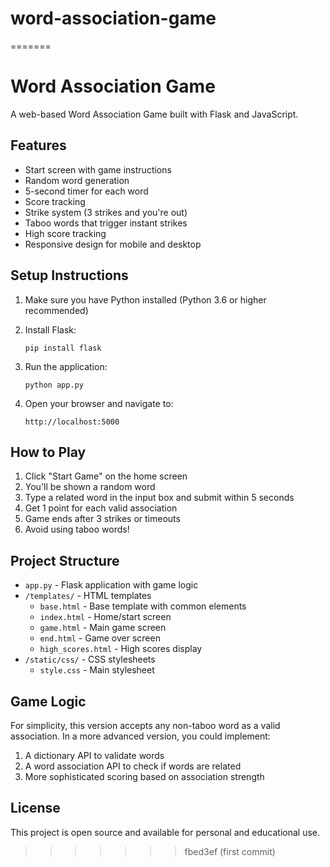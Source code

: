 
# word-association-game
=======
# Word Association Game

A web-based Word Association Game built with Flask and JavaScript.

## Features

- Start screen with game instructions
- Random word generation
- 5-second timer for each word
- Score tracking
- Strike system (3 strikes and you're out)
- Taboo words that trigger instant strikes
- High score tracking
- Responsive design for mobile and desktop

## Setup Instructions

1. Make sure you have Python installed (Python 3.6 or higher recommended)

2. Install Flask:
   ```
   pip install flask
   ```

3. Run the application:
   ```
   python app.py
   ```

4. Open your browser and navigate to:
   ```
   http://localhost:5000
   ```

## How to Play

1. Click "Start Game" on the home screen
2. You'll be shown a random word
3. Type a related word in the input box and submit within 5 seconds
4. Get 1 point for each valid association
5. Game ends after 3 strikes or timeouts
6. Avoid using taboo words!

## Project Structure

- `app.py` - Flask application with game logic
- `/templates/` - HTML templates
  - `base.html` - Base template with common elements
  - `index.html` - Home/start screen
  - `game.html` - Main game screen
  - `end.html` - Game over screen
  - `high_scores.html` - High scores display
- `/static/css/` - CSS stylesheets
  - `style.css` - Main stylesheet

## Game Logic

For simplicity, this version accepts any non-taboo word as a valid association. In a more advanced version, you could implement:

1. A dictionary API to validate words
2. A word association API to check if words are related
3. More sophisticated scoring based on association strength

## License

This project is open source and available for personal and educational use.
>>>>>>> fbed3ef (first commit)
